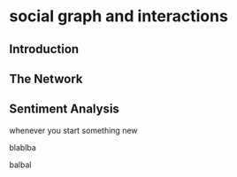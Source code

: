 # social graph and interactions

## Introduction






## The Network



## Sentiment Analysis


whenever you start something new



blablba



balbal

